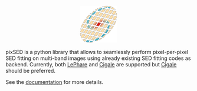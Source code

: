 <p align="center"><img src="logos/logo1.png" alt="Logo of pixSED." width=100 height=100></p>

pixSED is a python library that allows to seamlessly perform pixel-per-pixel SED fitting on multi-band images using already existing SED fitting codes as backend. Currently, both [LePhare](https://www.cfht.hawaii.edu/~arnouts/LEPHARE/lephare.html) and [Cigale](https://cigale.lam.fr/) are supported but [Cigale](https://cigale.lam.fr/) should be preferred.

See the [documentation](https://wilfriedmercier.github.io/SED/) for more details.
